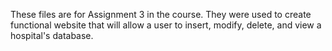 These files are for Assignment 3 in the course. They were used to create functional website that will allow a user to insert, modify, delete, and view a hospital's database.
